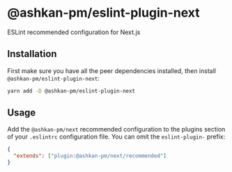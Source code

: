 # @ashkan-pm/eslint-plugin-next

ESLint recommended configuration for Next.js

## Installation

First make sure you have all the peer dependencies installed, then install `@ashkan-pm/eslint-plugin-next`:

```sh
yarn add -D @ashkan-pm/eslint-plugin-next
```

## Usage

Add the `@ashkan-pm/next` recommended configuration to the plugins section of your `.eslintrc` configuration file. You can omit the `eslint-plugin-` prefix:

```json
{
  "extends": ["plugin:@ashkan-pm/next/recommended"]
}
```
